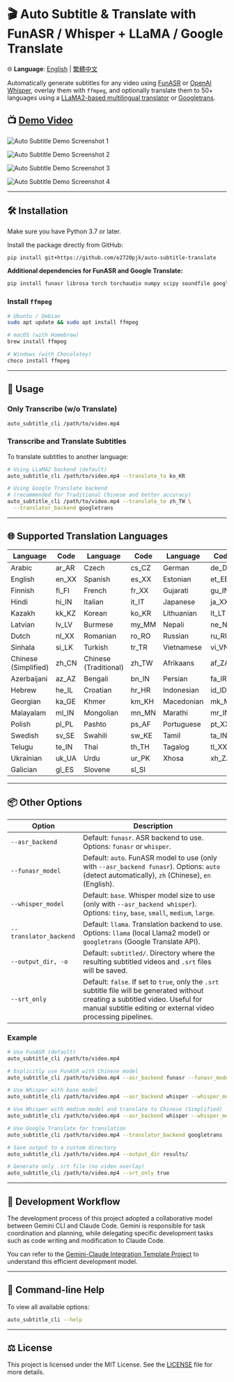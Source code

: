 # 🎬 Auto Subtitle & Translate with FunASR / Whisper + LLaMA / Google Translate

🌐 **Language**: [English](README.md) | [繁體中文](README_zh-TW.md)

Automatically generate subtitles for any video using
[FunASR](https://github.com/alibaba-damo-academy/FunASR) or
[OpenAI Whisper](https://openai.com/blog/whisper), overlay them with `ffmpeg`,
and optionally translate them to 50+ languages using a
[LLaMA2-based multilingual translator](https://huggingface.co/SnypzZz/Llama2-13b-Language-translate)
or [Googletrans](https://github.com/ssut/py-googletrans).

## 📺 [Demo Video](https://youtu.be/vkvTpmQ7M48?si=qQLvYzwtsQ4djo4K)

![Auto Subtitle Demo Screenshot 1](https://github.com/YJ-20/auto-subtitle-translate/assets/68987494/85a41810-75ac-44f8-9b75-35c599032619)

![Auto Subtitle Demo Screenshot 2](https://github.com/YJ-20/auto-subtitle-translate/assets/68987494/88d42ad7-da9f-4749-9923-4ec9fc9ed040)

![Auto Subtitle Demo Screenshot 3](https://github.com/YJ-20/auto-subtitle-translate/assets/68987494/1c255fae-a1c5-4cb1-a60c-87a6aabfcf04)

![Auto Subtitle Demo Screenshot 4](https://github.com/YJ-20/auto-subtitle-translate/assets/68987494/91ad2860-18a7-460c-91e6-011265308433)

---

## 🛠️ Installation

Make sure you have Python 3.7 or later.

Install the package directly from GitHub:

```bash
pip install git+https://github.com/e2720pjk/auto-subtitle-translate
```

**Additional dependencies for FunASR and Google Translate:**

```bash
pip install funasr librosa torch torchaudio numpy scipy soundfile googletrans
```

### Install `ffmpeg`

```bash
# Ubuntu / Debian
sudo apt update && sudo apt install ffmpeg

# macOS (with Homebrew)
brew install ffmpeg

# Windows (with Chocolatey)
choco install ffmpeg
```

---

## 🚀 Usage

### Only Transcribe (w/o Translate)

```bash
auto_subtitle_cli /path/to/video.mp4
```

### Transcribe and Translate Subtitles

To translate subtitles to another language:

```bash
# Using LLaMA2 backend (default)
auto_subtitle_cli /path/to/video.mp4 --translate_to ko_KR

# Using Google Translate backend
# (recommended for Traditional Chinese and better accuracy)
auto_subtitle_cli /path/to/video.mp4 --translate_to zh_TW \
  --translator_backend googletrans
```

---

## 🌐 Supported Translation Languages

| Language     | Code   | Language     | Code   | Language     | Code   |
|--------------|--------|--------------|--------|--------------|--------|
| Arabic       | ar_AR  | Czech        | cs_CZ  | German       | de_DE  |
| English      | en_XX  | Spanish      | es_XX  | Estonian     | et_EE  |
| Finnish      | fi_FI  | French       | fr_XX  | Gujarati     | gu_IN  |
| Hindi        | hi_IN  | Italian      | it_IT  | Japanese     | ja_XX  |
| Kazakh       | kk_KZ  | Korean       | ko_KR  | Lithuanian   | lt_LT  |
| Latvian      | lv_LV  | Burmese      | my_MM  | Nepali       | ne_NP  |
| Dutch        | nl_XX  | Romanian     | ro_RO  | Russian      | ru_RU  |
| Sinhala      | si_LK  | Turkish      | tr_TR  | Vietnamese   | vi_VN  |
| Chinese (Simplified) | zh_CN | Chinese (Traditional) | zh_TW | Afrikaans | af_ZA |
| Azerbaijani  | az_AZ  | Bengali      | bn_IN  | Persian      | fa_IR  |
| Hebrew       | he_IL  | Croatian     | hr_HR  | Indonesian   | id_ID  |
| Georgian     | ka_GE  | Khmer        | km_KH  | Macedonian   | mk_MK  |
| Malayalam    | ml_IN  | Mongolian    | mn_MN  | Marathi      | mr_IN  |
| Polish       | pl_PL  | Pashto       | ps_AF  | Portuguese   | pt_XX  |
| Swedish      | sv_SE  | Swahili      | sw_KE  | Tamil        | ta_IN  |
| Telugu       | te_IN  | Thai         | th_TH  | Tagalog      | tl_XX  |
| Ukrainian    | uk_UA  | Urdu         | ur_PK  | Xhosa        | xh_ZA  |
| Galician | gl_ES | Slovene | sl_SI |  |  |

---

## 📦 Other Options

| Option | Description |
|--------|-------------|
| `--asr_backend` | Default: `funasr`. ASR backend to use. Options: `funasr` or `whisper`. |
| `--funasr_model` | Default: `auto`. FunASR model to use (only with `--asr_backend funasr`). Options: `auto` (detect automatically), `zh` (Chinese), `en` (English). |
| `--whisper_model` | Default: `base`. Whisper model size to use (only with `--asr_backend whisper`). Options: `tiny`, `base`, `small`, `medium`, `large`. |
| `--translator_backend` | Default: `llama`. Translation backend to use. Options: `llama` (local Llama2 model) or `googletrans` (Google Translate API). |
| `--output_dir, -o` | Default: `subtitled/`. Directory where the resulting subtitled videos and `.srt` files will be saved. |
| `--srt_only` | Default: `false`. If set to `true`, only the `.srt` subtitle file will be generated without creating a subtitled video. Useful for manual subtitle editing or external video processing pipelines. |

### Example

```bash
# Use FunASR (default)
auto_subtitle_cli /path/to/video.mp4

# Explicitly use FunASR with Chinese model
auto_subtitle_cli /path/to/video.mp4 --asr_backend funasr --funasr_model zh

# Use Whisper with base model
auto_subtitle_cli /path/to/video.mp4 --asr_backend whisper --whisper_model base

# Use Whisper with medium model and translate to Chinese (Simplified)
auto_subtitle_cli /path/to/video.mp4 --asr_backend whisper --whisper_model medium --translate_to zh_CN

# Use Google Translate for translation
auto_subtitle_cli /path/to/video.mp4 --translator_backend googletrans

# Save output to a custom directory
auto_subtitle_cli /path/to/video.mp4 --output_dir results/

# Generate only .srt file (no video overlay)
auto_subtitle_cli /path/to/video.mp4 --srt_only true
```

---

## 🚀 Development Workflow

The development process of this project adopted a collaborative model between
Gemini CLI and Claude Code. Gemini is responsible for task coordination and
planning, while delegating specific development tasks such as code writing and
modification to Claude Code.

You can refer to the
[Gemini-Claude Integration Template Project](link/to/your/gemini_claude_template_repo)
to understand this efficient development model.

---

## 📘 Command-line Help

To view all available options:

```bash
auto_subtitle_cli --help
```

---

## ⚖️ License

This project is licensed under the MIT License.
See the [LICENSE](LICENSE) file for more details.
